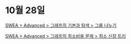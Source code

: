 # 10월 28일
[SWEA > Advanced > 그래프의 기본과 탐색 > 그룹 나누기](https://swexpertacademy.com/main/learn/course/subjectDetail.do?courseId=AVuPDYSqAAbw5UW6&subjectId=AWUYG3y62EcDFAVT#)


[SWEA > Advanced > 그래프의 최소비용 문제 > 최소 신장 트리](https://swexpertacademy.com/main/learn/course/subjectDetail.do?courseId=AVuPDYSqAAbw5UW6&subjectId=AWUYHO7a2JoDFAVT)
